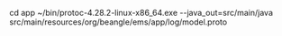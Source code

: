 cd app
~/bin/protoc-4.28.2-linux-x86_64.exe  --java_out=src/main/java src/main/resources/org/beangle/ems/app/log/model.proto

